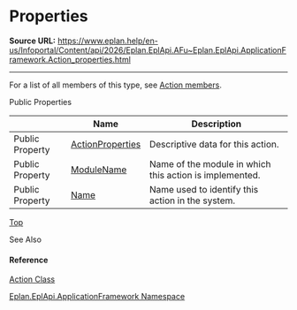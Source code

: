 # Properties

**Source URL:** https://www.eplan.help/en-us/Infoportal/Content/api/2026/Eplan.EplApi.AFu~Eplan.EplApi.ApplicationFramework.Action_properties.html

---

For a list of all members of this type, see [Action members](Eplan.EplApi.AFu~Eplan.EplApi.ApplicationFramework.Action_members.html).

Public Properties

|  | Name | Description |
| --- | --- | --- |
| Public Property | [ActionProperties](Eplan.EplApi.AFu~Eplan.EplApi.ApplicationFramework.Action~ActionProperties.html) | Descriptive data for this action. |
| Public Property | [ModuleName](Eplan.EplApi.AFu~Eplan.EplApi.ApplicationFramework.Action~ModuleName.html) | Name of the module in which this action is implemented. |
| Public Property | [Name](Eplan.EplApi.AFu~Eplan.EplApi.ApplicationFramework.Action~Name.html) | Name used to identify this action in the system. |

[Top](#top)

See Also

#### Reference

[Action Class](Eplan.EplApi.AFu~Eplan.EplApi.ApplicationFramework.Action.html)
  
[Eplan.EplApi.ApplicationFramework Namespace](Eplan.EplApi.AFu~Eplan.EplApi.ApplicationFramework_namespace.html)